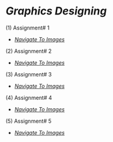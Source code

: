 # *Graphics Designing*

(1) Assignment# 1
   *  *[Navigate To Images](https://github.com/Daniyalzakir321)*

(2) Assignment# 2
   *  *[Navigate To Images](https://github.com/Daniyalzakir321)*

(3) Assignment# 3
   *  *[Navigate To Images](https://github.com/Daniyalzakir321)*

(4) Assignment# 4
   *  *[Navigate To Images](https://github.com/Daniyalzakir321)*

(5) Assignment# 5
   *  *[Navigate To Images](https://github.com/Daniyalzakir321)*


